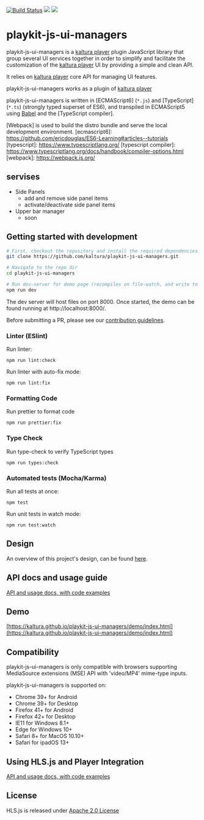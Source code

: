 [![Build Status](https://app.travis-ci.com/kaltura/playkit-js-ui-managers.svg?branch=master)](https://app.travis-ci.com/kaltura/playkit-js-ui-managers)
[![](https://img.shields.io/npm/v/@playkit-js/ui-managers/latest.svg)](https://www.npmjs.com/package/@playkit-js/ui-managers)
[![](https://img.shields.io/npm/v/@playkit-js/ui-managers/canary.svg)](https://www.npmjs.com/package/@playkit-js/ui-managers/v/canary)

# playkit-js-ui-managers

playkit-js-ui-managers is a [kaltura player] plugin JavaScript library that group several UI services together in order to simplify and 
facilitate the customization of the [kaltura player] UI by providing a simple and clean API.

It relies on [kaltura player] core API for managing UI features.

playkit-js-ui-managers works as a plugin of [kaltura player]

playkit-js-ui-managers is written in [ECMAScript6] (`*.js`) and [TypeScript] (`*.ts`) (strongly typed superset of ES6), and transpiled in ECMAScript5 using [Babel](https://babeljs.io/) and the [TypeScript compiler].

[kaltura player]: https://github.com/kaltura/kaltura-player-js
[Webpack] is used to build the distro bundle and serve the local development environment.
[ecmascript6]: https://github.com/ericdouglas/ES6-Learning#articles--tutorials
[typescript]: https://www.typescriptlang.org/
[typescript compiler]: https://www.typescriptlang.org/docs/handbook/compiler-options.html
[webpack]: https://webpack.js.org/

## servises

- Side Panels
    - add and remove side panel items
    - activate/deactivate side panel items
- Upper bar manager
    - soon
    
## Getting started with development

```sh
# First, checkout the repository and install the required dependencies
git clone https://github.com/kaltura/playkit-js-ui-managers.git

# Navigate to the repo dir
cd playkit-js-ui-managers

# Run dev-server for demo page (recompiles on file-watch, and write to actual dist fs artifacts)
npm run dev
```

The dev server will host files on port 8000. Once started, the demo can be found running at http://localhost:8000/.

Before submitting a PR, please see our [contribution guidelines](CONTRIBUTING.md).


### Linter (ESlint)

Run linter:

```
npm run lint:check
```

Run linter with auto-fix mode:

```
npm run lint:fix
```

### Formatting Code

Run prettier to format code

```
npm run prettier:fix
```

### Type Check

Run type-check to verify TypeScript types

```
npm run types:check
```

### Automated tests (Mocha/Karma)

Run all tests at once:

```
npm test
```

Run unit tests in watch mode:

```
npm run test:watch
```

## Design

An overview of this project's design, can be found [here](https://kaltura.atlassian.net/wiki/spaces/PROD/pages/3554412657/Side+Panel+Manager+-+Design+Document).

## API docs and usage guide

[API and usage docs, with code examples](./docs/API.md)

## Demo

[https://kaltura.github.io/playkit-js-ui-managers/demo/index.html](https://kaltura.github.io/playkit-js-ui-managers/demo/index.html)


## Compatibility

playkit-js-ui-managers is only compatible with browsers supporting MediaSource extensions (MSE) API with 'video/MP4' mime-type inputs.

playkit-js-ui-managers is supported on:

- Chrome 39+ for Android
- Chrome 39+ for Desktop
- Firefox 41+ for Android
- Firefox 42+ for Desktop
- IE11 for Windows 8.1+
- Edge for Windows 10+
- Safari 8+ for MacOS 10.10+
- Safari for ipadOS 13+

## Using HLS.js and Player Integration

[API and usage docs, with code examples](./docs/API.md)


## License

HLS.js is released under [Apache 2.0 License](LICENSE)